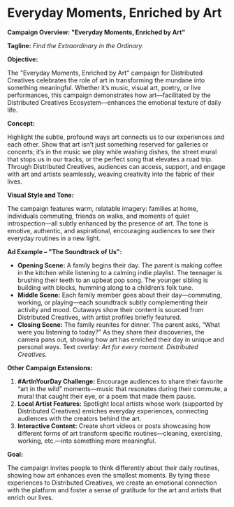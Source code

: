 # Everyday Moments, Enriched by Art

**Campaign Overview: "Everyday Moments, Enriched by Art"**

**Tagline:** *Find the Extraordinary in the Ordinary.*

**Objective:**

The "Everyday Moments, Enriched by Art" campaign for Distributed Creatives celebrates the role of art in transforming the mundane into something meaningful. Whether it’s music, visual art, poetry, or live performances, this campaign demonstrates how art—facilitated by the Distributed Creatives Ecosystem—enhances the emotional texture of daily life.

**Concept:**

Highlight the subtle, profound ways art connects us to our experiences and each other. Show that art isn’t just something reserved for galleries or concerts; it’s in the music we play while washing dishes, the street mural that stops us in our tracks, or the perfect song that elevates a road trip. Through Distributed Creatives, audiences can access, support, and engage with art and artists seamlessly, weaving creativity into the fabric of their lives.

**Visual Style and Tone:**

The campaign features warm, relatable imagery: families at home, individuals commuting, friends on walks, and moments of quiet introspection—all subtly enhanced by the presence of art. The tone is emotive, authentic, and aspirational, encouraging audiences to see their everyday routines in a new light.

**Ad Example – "The Soundtrack of Us":**

- **Opening Scene:** A family begins their day. The parent is making coffee in the kitchen while listening to a calming indie playlist. The teenager is brushing their teeth to an upbeat pop song. The younger sibling is building with blocks, humming along to a children’s folk tune.
- **Middle Scene:** Each family member goes about their day—commuting, working, or playing—each soundtrack subtly complementing their activity and mood. Cutaways show their content is sourced from Distributed Creatives, with artist profiles briefly featured.
- **Closing Scene:** The family reunites for dinner. The parent asks, “What were you listening to today?” As they share their discoveries, the camera pans out, showing how art has enriched their day in unique and personal ways. Text overlay: *Art for every moment. Distributed Creatives.*

**Other Campaign Extensions:**

1. **#ArtInYourDay Challenge:** Encourage audiences to share their favorite “art in the wild” moments—music that resonates during their commute, a mural that caught their eye, or a poem that made them pause.
2. **Local Artist Features:** Spotlight local artists whose work (supported by Distributed Creatives) enriches everyday experiences, connecting audiences with the creators behind the art.
3. **Interactive Content:** Create short videos or posts showcasing how different forms of art transform specific routines—cleaning, exercising, working, etc.—into something more meaningful.

**Goal:**

The campaign invites people to think differently about their daily routines, showing how art enhances even the smallest moments. By tying these experiences to Distributed Creatives, we create an emotional connection with the platform and foster a sense of gratitude for the art and artists that enrich our lives.